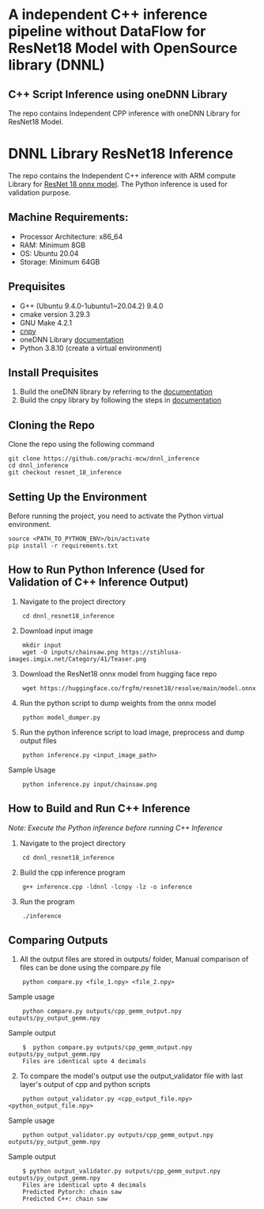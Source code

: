 # A independent C++ inference pipeline without DataFlow for ResNet18 Model with OpenSource library (DNNL)

## C++ Script Inference using oneDNN Library  
The repo contains Independent CPP inference with oneDNN Library for ResNet18 Model.

# DNNL Library ResNet18 Inference 
The repo contains the Independent C++ inference with ARM compute Library for [ResNet 18 onnx model](https://huggingface.co/frgfm/resnet18/blob/main/model.onnx). The Python inference is used for validation purpose.

## Machine Requirements:
- Processor Architecture: x86_64
- RAM: Minimum 8GB
- OS: Ubuntu 20.04 
- Storage: Minimum 64GB

## Prequisites
* G++ (Ubuntu 9.4.0-1ubuntu1~20.04.2) 9.4.0
* cmake version 3.29.3
* GNU Make 4.2.1
* [cnpy](https://github.com/rogersce/cnpy) 
* oneDNN Library [documentation](https://github.com/oneapi-src/oneAPI-samples/tree/master/Libraries/oneDNN)
* Python 3.8.10 (create a virtual environment)

## Install Prequisites

1. Build the oneDNN library by referring to the [documentation](https://oneapi-src.github.io/oneDNN/dev_guide_build.html)
2. Build the cnpy library by following the steps in [documentation](https://github.com/rogersce/cnpy?tab=readme-ov-file#installation)  

## Cloning the Repo 
Clone the repo using the following command  
```
git clone https://github.com/prachi-mcw/dnnl_inference
cd dnnl_inference
git checkout resnet_18_inference

```  

## Setting Up the Environment

Before running the project, you need to activate the Python virtual environment.
```
source <PATH_TO_PYTHON_ENV>/bin/activate
pip install -r requirements.txt
```

## How to Run Python Inference (Used for Validation of C++ Inference Output)
1. Navigate to the project directory
```
    cd dnnl_resnet18_inference
```
2. Download input image 
```
    mkdir input 
    wget -O inputs/chainsaw.png https://stihlusa-images.imgix.net/Category/41/Teaser.png
```
3. Download the ResNet18 onnx model from hugging face repo 
```
    wget https://huggingface.co/frgfm/resnet18/resolve/main/model.onnx
```
4. Run the python script to dump weights from the onnx model 
```
    python model_dumper.py
```  
5. Run the python inference script to load image, preprocess and dump output files
```
    python inference.py <input_image_path>
```
Sample Usage
```
    python inference.py input/chainsaw.png
```

## How to Build and Run C++ Inference 
_Note: Execute the Python inference before running C++ Inference_
1. Navigate to the project directory
```
    cd dnnl_resnet18_inference
```
2. Build the cpp inference program
```
    g++ inference.cpp -ldnnl -lcnpy -lz -o inference
``` 
3. Run the program 
```
    ./inference
```

## Comparing Outputs
1. All the output files are stored in outputs/ folder, Manual comparison of files can be done using the compare.py file 
```
    python compare.py <file_1.npy> <file_2.npy>
```
Sample usage
```
    python compare.py outputs/cpp_gemm_output.npy outputs/py_output_gemm.npy
```
Sample output 
```
    $  python compare.py outputs/cpp_gemm_output.npy outputs/py_output_gemm.npy
    Files are identical upto 4 decimals
```
2. To compare the model's output use the output_validator file with last layer's output of cpp and python scripts
```
    python output_validator.py <cpp_output_file.npy> <python_output_file.npy> 
```
Sample usage
```
    python output_validator.py outputs/cpp_gemm_output.npy outputs/py_output_gemm.npy
```
Sample output
```
    $ python output_validator.py outputs/cpp_gemm_output.npy outputs/py_output_gemm.npy
    Files are identical upto 4 decimals
    Predicted Pytorch: chain saw
    Predicted C++: chain saw
```
